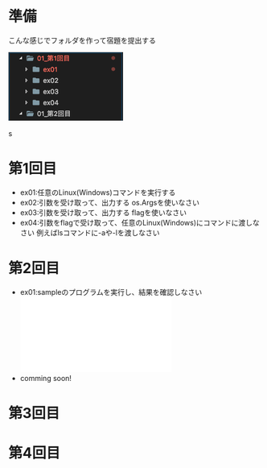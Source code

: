 # 準備
こんな感じでフォルダを作って宿題を提出する

![](/images/2018-11-19-20-29-53.png)

s
# 第1回目
- ex01:任意のLinux(Windows)コマンドを実行する
- ex02:引数を受け取って、出力する os.Argsを使いなさい
- ex03:引数を受け取って、出力する flagを使いなさい
- ex04:引数をflagで受け取って、任意のLinux(Windows)にコマンドに渡しなさい
例えばlsコマンドに-aや-lを渡しなさい

# 第2回目
- ex01:sampleのプログラムを実行し、結果を確認しなさい   
![](/sample/sample001/README.md)
- comming soon!

# 第3回目

# 第4回目
